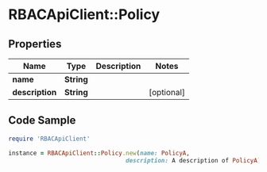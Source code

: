 # RBACApiClient::Policy

## Properties

Name | Type | Description | Notes
------------ | ------------- | ------------- | -------------
**name** | **String** |  | 
**description** | **String** |  | [optional] 

## Code Sample

```ruby
require 'RBACApiClient'

instance = RBACApiClient::Policy.new(name: PolicyA,
                                 description: A description of PolicyA)
```


